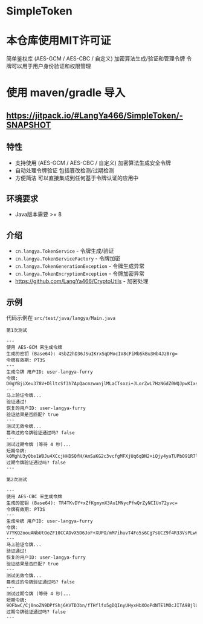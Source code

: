 # SimpleToken
# 本仓库使用MIT许可证

简单鉴权库 (AES-GCM / AES-CBC / 自定义) 加密算法生成/验证和管理令牌 令牌可以用于用户身份验证和权限管理

# 使用 maven/gradle 导入
https://jitpack.io/#LangYa466/SimpleToken/-SNAPSHOT
---

## 特性
- 支持使用 (AES-GCM / AES-CBC / 自定义) 加密算法生成安全令牌
- 自动处理令牌验证 包括篡改检测/过期检测
- 方便简洁 可以直接集成到任何基于令牌认证的应用中

## 环境要求
- Java版本需要 >= 8
  
## 介绍
- `cn.langya.TokenService` - 令牌生成/验证
- `cn.langya.TokenServiceFactory` - 令牌加密
- `cn.langya.TokenGenerationException` - 令牌生成异常
- `cn.langya.TokenEncryptionException` - 令牌加密异常
- https://github.com/LangYa466/CryptoUtils - 加密处理

## 示例
代码示例在 `src/test/java/langya/Main.java`

```text
第1次测试

---
使用 AES-GCM 来生成令牌
生成的密钥 (Base64): 4SbZ2hD36JSuIKrxSqDMocIV8cFiMbSkBu3Hb4Jz0rg=
令牌有效期: PT3S
---
生成令牌 用户ID: user-langya-furry
令牌: D0gYBjiXeu378V+DlltcSf3h7ApQacmzwunjlMLaCTsozi+JLorZwL7HzNGdZ0WQJpwKIxs6+b9FSiLQ/El61ibtIklj5JGnpROg7PCxmXqVgQW19lln6t0=
---
马上验证令牌...
验证通过!
恢复的用户ID: user-langya-furry
验证结果是否匹配? true
---
测试无效令牌...
篡改过的令牌验证通过吗? false
---
测试过期令牌 (等待 4 秒)...
短期令牌: k0MghU3yQbe1W8Ju4XCcjHHDSQfH/AmSaKG2c3vcfgMFXjUq6qDN2+iQjy4yaTUPbO91R7l7YSd4zXLJ4elOxmJY9O1Hs/rWhXysFKAlBpsO3NComPGTgac=
过期令牌验证通过吗? false
---

第2次测试

---
使用 AES-CBC 来生成令牌
生成的密钥 (Base64): TR4TKvDY+xZfKgmymX3Au1MNycPfwQrZyNCIUn72yvc=
令牌有效期: PT3S
---
生成令牌 用户ID: user-langya-furry
令牌: V7YKQ2oouANbUtOoZF10CCADvX5D6JoF+XUPO/mM7ihuvT4Fo5s6Cg7sUCZ9f4R33VsPLwH0t2hlgNVCIMK+9+Z/a21I7xhzsz6qP7b0ssc=
---
马上验证令牌...
验证通过!
恢复的用户ID: user-langya-furry
验证结果是否匹配? true
---
测试无效令牌...
篡改过的令牌验证通过吗? false
---
测试过期令牌 (等待 4 秒)...
短期令牌: 9OFbwC/Cj0noZN9DPfShj6KVTD3bn/fTHflfo5gDQInyUHyxHbXOoPdNTElMOcJITA9BjlUGsLQ7/b8WtbPjhvJCPlKooKzMeRf0TEietWuZI3mEvN/hbEU=
过期令牌验证通过吗? false
---
